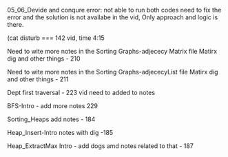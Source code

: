 05_06_Devide and conqure error: not able to run both codes need to fix the error
and the solution is not availabe in the vid, 
Only approach and logic is there.


(cat disturb === 142 vid, time 4:15


Need to wite more notes in the Sorting Graphs-adjececy Matrix file 
Matirx dig and other things  - 210

Need to wite more notes in the Sorting Graphs-adjececyList file 
Matirx dig and other things - 211


Dept first traversal - 223 vid need to added to notes

BFS-Intro - add more notes 229

Sorting_Heaps add notes - 184 

Heap_Insert-Intro notes with dig -185


Heap_ExtractMax Intro - add dogs amd notes related to that - 187
